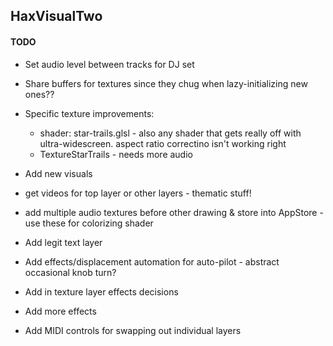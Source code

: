 ## HaxVisualTwo 

#### TODO

* Set audio level between tracks for DJ set
* Share buffers for textures since they chug when lazy-initializing new ones??

* Specific texture improvements:
	* shader: star-trails.glsl	- also any shader that gets really off with ultra-widescreen. aspect ratio correctino isn't working right
	* TextureStarTrails - needs more audio
* Add new visuals
* get videos for top layer or other layers - thematic stuff!
* add multiple audio textures before other drawing & store into AppStore - use these for colorizing shader
* Add legit text layer



* Add effects/displacement automation for auto-pilot - abstract occasional knob turn?
* Add in texture layer effects decisions

* Add more effects
* Add MIDI controls for swapping out individual layers
